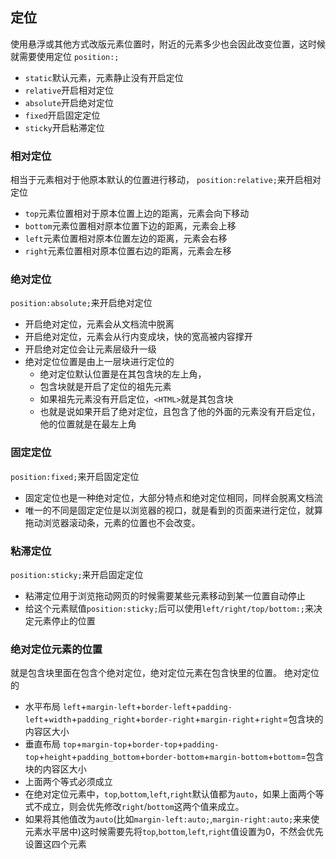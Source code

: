 ## 定位
使用悬浮或其他方式改版元素位置时，附近的元素多少也会因此改变位置，这时候就需要使用定位
`position:;`
- `static`默认元素，元素静止没有开启定位
- `relative`开启相对定位
- `absolute`开启绝对定位
- `fixed`开启固定定位
- `sticky`开启粘滞定位
### 相对定位
相当于元素相对于他原本默认的位置进行移动，
`position:relative;`来开启相对定位
- `top`元素位置相对于原本位置上边的距离，元素会向下移动
- `bottom`元素位置相对原本位置下边的距离，元素会上移
- `left`元素位置相对原本位置左边的距离，元素会右移
- `right`元素位置相对原本位置右边的距离，元素会左移
### 绝对定位
`position:absolute;`来开启绝对定位
- 开启绝对定位，元素会从文档流中脱离
- 开启绝对定位，元素会从行内变成块，快的宽高被内容撑开
- 开启绝对定位会让元素层级升一级
- 绝对定位位置是由上一层块进行定位的
  - 绝对定位默认位置是在其包含块的左上角，
  - 包含块就是开启了定位的祖先元素
  - 如果祖先元素没有开启定位，`<HTML>`就是其包含块
  - 也就是说如果开启了绝对定位，且包含了他的外面的元素没有开启定位，他的位置就是在最左上角
### 固定定位
`position:fixed;`来开启固定定位
- 固定定位也是一种绝对定位，大部分特点和绝对定位相同，同样会脱离文档流
- 唯一的不同是固定定位是以浏览器的视口，就是看到的页面来进行定位，就算拖动浏览器滚动条，元素的位置也不会改变。
### 粘滞定位
`position:sticky;`来开启固定定位
- 粘滞定位用于浏览拖动网页的时候需要某些元素移动到某一位置自动停止
- 给这个元素赋值`position:sticky;`后可以使用`left/right/top/bottom:;`来决定元素停止的位置

### 绝对定位元素的位置
就是包含块里面在包含个绝对定位，绝对定位元素在包含快里的位置。
绝对定位的
- 水平布局 `left`+`margin-left`+`border-left`+`padding-left`+`width`+`padding_right`+`border-right`+`margin-right`+`right`=包含块的内容区大小
- 垂直布局 `top`+`margin-top`+`border-top`+`padding-top`+`height`+`padding_bottom`+`border-bottom`+`margin-bottom`+`bottom`=包含块的内容区大小
- 上面两个等式必须成立
- 在绝对定位元素中，`top`,`bottom`,`left`,`right`默认值都为`auto`，如果上面两个等式不成立，则会优先修改`right`/`bottom`这两个值来成立。
- 如果将其他值改为`auto`(比如`margin-left:auto;`,`margin-right:auto;`来来使元素水平居中)这时候需要先将`top`,`bottom`,`left`,`right`值设置为0，不然会优先设置这四个元素